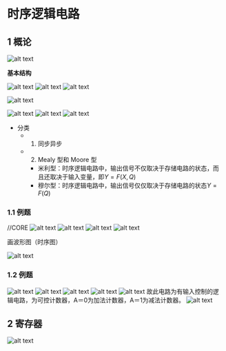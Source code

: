 # 时序逻辑电路

## 1 概论

![alt text](image.png)

**基本结构**

![alt text](image-1.png)
![alt text](image-3.png)
![alt text](image-4.png)

![alt text](image-7.png)

![alt text](image-2.png)
![alt text](image-5.png)
![alt text](image-6.png)

- 分类
  - 1. 同步异步
  - 2. Mealy 型和 Moore 型
    - 米利型：时序逻辑电路中，输出信号不仅取决于存储电路的状态，而且还取决于输入变量，即$Y = F(X,Q)$
    - 穆尔型：时序逻辑电路中，输出信号仅仅取决于存储电路的状态$Y = F(Q)$

### 1.1 例题

//CORE
![alt text](image-13.png)
![alt text](image-8.png)
![alt text](image-9.png)
![alt text](image-10.png)

画波形图（时序图）

![alt text](image-11.png)

### 1.2 例题

![alt text](image-14.png)
![alt text](image-16.png)
![alt text](image-15.png)
![alt text](image-18.png)
![alt text](image-17.png)
故此电路为有输入控制的逻辑电路，为可控计数器，A＝0为加法计数器，A＝1为减法计数器。
![alt text](image-19.png)

## 2 寄存器

![alt text](image-20.png)